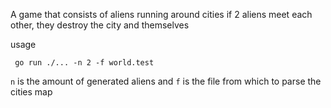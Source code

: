 A game that consists of aliens running around cities
if 2 aliens meet each other, they destroy the city and themselves

usage
```
 go run ./... -n 2 -f world.test
```

`n` is the amount of generated aliens and `f` is the file from which to parse the cities map